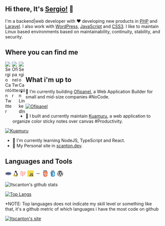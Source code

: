 ## Hi there, It's [Sergio!](https://scanton.dev) 👋

I'm a backend|web developer with ♥ developing new products in [PHP](https://php.net) and [Laravel](https://laravel.com). I also work with [WordPress](https://wordpress.org/), [JavaScript](https://www.javascript.com/) and [CSS3](https://www.w3.org/Style/CSS/Overview.en.html). I like to maintain Linux based environments based on maintainability, continuity, stability, and security.

## Where you can find me

<a href="https://twitter.com/viajerodev">
<img align="left" alt="Sergio Cantón Twitter" width="22px" src="https://icongr.am/fontawesome/twitter.svg?size=128&color=70c8ff" />
</a>
<a href="https://twitter.com/ofipanel">
<img align="left" alt="Ofipanel Twitter" width="22px" src="https://ofipanel.com/ofipanel-theme/image/favicon.png" />
</a>
<a href="https://www.linkedin.com/in/itscanton">
<img align="left" alt="Sergio Cantón LinkedIn" width="22px" src="https://icongr.am/fontawesome/linkedin.svg?size=128&color=70c8ff" />
</a>

<br />

## What i'm up to

- 🌱 I’m currently building [Ofipanel](https://ofipanel.com), a Web Application Builder for small and mid-size companies #NoCode.

[![Ofipanel](https://scanton.dev/assets/images/ofipanel.png)](https://ofipanel.com)

- 🌱 I built and currently maintain [Kuamuru](https://kuamuru.com), a web application to organize color sticky notes over canvas #Productivity.

[![Kuamuru](https://scanton.dev/assets/images/kuamuru.jpg)](https://kuamuru.com)

- 📖 I'm currently learning NodeJS, TypeScript and React.
- 💬 My Personal site in [scanton.dev](https://scanton.dev).

## Languages and Tools

<code><img height="20" src="https://raw.githubusercontent.com/github/explore/80688e429a7d4ef2fca1e82350fe8e3517d3494d/topics/php/php.png"></code>
<code><img height="20" src="https://raw.githubusercontent.com/github/explore/80688e429a7d4ef2fca1e82350fe8e3517d3494d/topics/linux/linux.png"></code>
<code><img height="20" src="https://raw.githubusercontent.com/github/explore/80688e429a7d4ef2fca1e82350fe8e3517d3494d/topics/laravel/laravel.png"></code>
<code><img height="20" src="https://raw.githubusercontent.com/github/explore/80688e429a7d4ef2fca1e82350fe8e3517d3494d/topics/javascript/javascript.png"></code>
<code><img height="20" src="https://raw.githubusercontent.com/github/explore/80688e429a7d4ef2fca1e82350fe8e3517d3494d/topics/jquery/jquery.png"></code>
<code><img height="20" src="https://raw.githubusercontent.com/github/explore/80688e429a7d4ef2fca1e82350fe8e3517d3494d/topics/html/html.png"></code>
<code><img height="20" src="https://raw.githubusercontent.com/github/explore/80688e429a7d4ef2fca1e82350fe8e3517d3494d/topics/css/css.png"></code>
<code><img height="20" src="https://raw.githubusercontent.com/github/explore/80688e429a7d4ef2fca1e82350fe8e3517d3494d/topics/wordpress/wordpress.png"></code>

![Itscanton's github stats](https://github-readme-stats.vercel.app/api?username=itscanton&show_icons=true&hide_border=true&theme=material-palenight) 

[![Top Langs](https://github-readme-stats.vercel.app/api/top-langs/?username=itscanton&layout=compact&theme=material-palenight)](https://github.com/anuraghazra/github-readme-stats)

*NOTE: Top languages does not indicate my skill level or something like that, it's a github metric of which languages i have the most code on github

[![Itscanton's site](https://github-readme-stats.vercel.app/api/pin/?username=itscanton&repo=itscanton.github.io&theme=material-palenight)](https://github.com/itscanton/itscanton.github.io)
